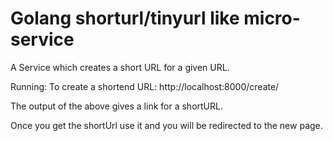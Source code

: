 # Golang shorturl/tinyurl like micro-service 

A Service which creates a short URL for a given URL.

Running:
  To create a shortend URL:
    http://localhost:8000/create/<URL>
  
  The output of the above gives a link for a shortURL.
  
  Once you get the shortUrl use it and you will be redirected to the new page.
  
